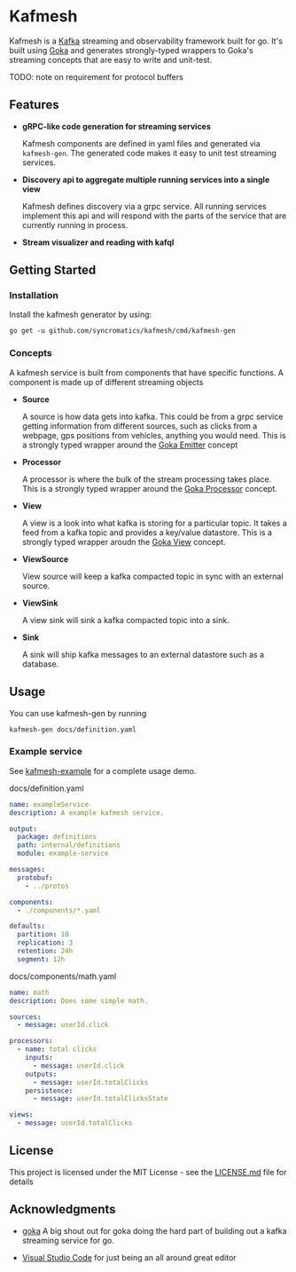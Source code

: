 # Kafmesh

Kafmesh is a [Kafka] streaming and observability framework built for go. It's
built using [Goka] and generates strongly-typed wrappers to Goka's streaming
concepts that are easy to write and unit-test.

TODO: note on requirement for protocol buffers

## Features

  * **gRPC-like code generation for streaming services**

    Kafmesh components are defined in yaml files and generated via
    `kafmesh-gen`. The generated code makes it easy to unit test streaming
    services.

  * **Discovery api to aggregate multiple running services into a single view**

    Kafmesh defines discovery via a grpc service. All running services
    implement this api and will respond with the parts of the service that
    are currently running in process.

  * **Stream visualizer and reading with kafql**

## Getting Started

### Installation

Install the kafmesh generator by using:

`go get -u github.com/syncromatics/kafmesh/cmd/kafmesh-gen`

### Concepts

A kafmesh service is built from components that have specific functions. A
component is made up of different streaming objects

  * **Source**

    A source is how data gets into kafka. This could be from a grpc service
    getting information from different sources, such as clicks from a
    webpage, gps positions from vehicles, anything you would need. This is a
    strongly typed wrapper around the [Goka
    Emitter](https://github.com/lovoo/goka#concepts) concept

* **Processor**

  A processor is where the bulk of the stream processing takes place. This is
  a strongly typed wrapper around the [Goka
  Processor](https://github.com/lovoo/goka#concepts) concept.

* **View**

  A view is a look into what kafka is storing for a particular topic. It takes a feed from a kafka topic and provides a key/value datastore. This is a strongly typed wrapper aroudn the [Goka View](https://github.com/lovoo/goka#concepts) concept.

* **ViewSource**

  View source will keep a kafka compacted topic in sync with an external source.

* **ViewSink**

  A view sink will sink a kafka compacted topic into a sink.

* **Sink**

  A sink will ship kafka messages to an external datastore such as a database.

## Usage

You can use kafmesh-gen by running

`kafmesh-gen docs/definition.yaml`

### Example service

See [kafmesh-example] for a complete usage demo.

docs/definition.yaml
```yaml
name: exampleService
description: A example kafmesh service.

output:
  package: definitions
  path: internal/definitions
  module: example-service

messages:
  protobuf:
    - ../protos

components:
  - ./components/*.yaml

defaults:
  partition: 10
  replication: 3
  retention: 24h
  segment: 12h

```
docs/components/math.yaml
```yaml
name: math
description: Does some simple math.

sources:
  - message: userId.click

processors:
  - name: total clicks
    inputs:
      - message: userId.click
    outputs:
      - message: userId.totalClicks
    persistence:
      - message: userId.totalClicksState

views:
  - message: userId.totalClicks

```

## License

This project is licensed under the MIT License - see the [LICENSE.md](LICENSE.md) file for details

## Acknowledgments

* [goka](https://github.com/lovoo/goka) A big shout out for goka doing the hard part of building out a kafka streaming service for go.

* [Visual Studio Code](https://code.visualstudio.com/) for just being an all around great editor

[Kafka]: https://kafka.apache.org/
[Goka]: https://github.com/lovoo/goka
[kafmesh-example]: https://github.com/syncromatics/kafmesh-example
